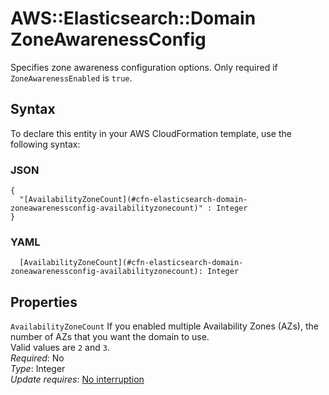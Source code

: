 # AWS::Elasticsearch::Domain ZoneAwarenessConfig<a name="aws-properties-elasticsearch-domain-zoneawarenessconfig"></a>

Specifies zone awareness configuration options\. Only required if `ZoneAwarenessEnabled` is `true`\.

## Syntax<a name="aws-properties-elasticsearch-domain-zoneawarenessconfig-syntax"></a>

To declare this entity in your AWS CloudFormation template, use the following syntax:

### JSON<a name="aws-properties-elasticsearch-domain-zoneawarenessconfig-syntax.json"></a>

```
{
  "[AvailabilityZoneCount](#cfn-elasticsearch-domain-zoneawarenessconfig-availabilityzonecount)" : Integer
}
```

### YAML<a name="aws-properties-elasticsearch-domain-zoneawarenessconfig-syntax.yaml"></a>

```
  [AvailabilityZoneCount](#cfn-elasticsearch-domain-zoneawarenessconfig-availabilityzonecount): Integer
```

## Properties<a name="aws-properties-elasticsearch-domain-zoneawarenessconfig-properties"></a>

`AvailabilityZoneCount`  <a name="cfn-elasticsearch-domain-zoneawarenessconfig-availabilityzonecount"></a>
If you enabled multiple Availability Zones \(AZs\), the number of AZs that you want the domain to use\.  
Valid values are `2` and `3`\.  
*Required*: No  
*Type*: Integer  
*Update requires*: [No interruption](https://docs.aws.amazon.com/AWSCloudFormation/latest/UserGuide/using-cfn-updating-stacks-update-behaviors.html#update-no-interrupt)